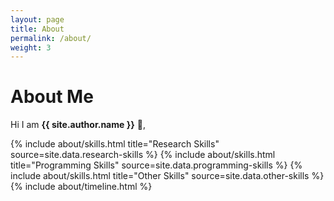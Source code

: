 ```yaml
---
layout: page
title: About
permalink: /about/
weight: 3
---
```


# **About Me**

Hi I am **{{ site.author.name }}** :wave:,<br>


<div class="row">
{% include about/skills.html title="Research Skills" source=site.data.research-skills %}
{% include about/skills.html title="Programming Skills" source=site.data.programming-skills %}
{% include about/skills.html title="Other Skills" source=site.data.other-skills %}
</div>

<div class="row">
{% include about/timeline.html %}
</div>